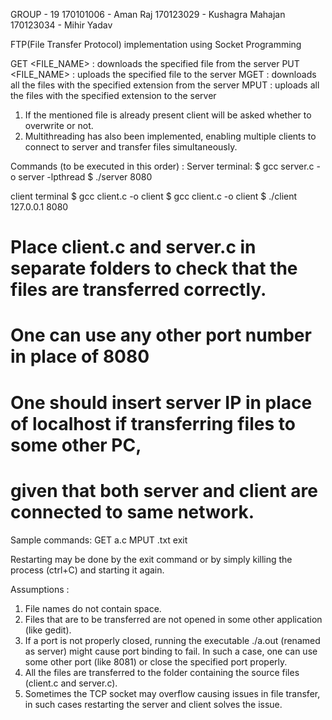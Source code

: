 GROUP - 19
170101006 - Aman Raj
170123029 - Kushagra Mahajan
170123034 - Mihir Yadav

FTP(File Transfer Protocol) implementation using Socket Programming

GET <FILE_NAME> : downloads the specified file from the server
PUT <FILE_NAME> : uploads the specified file to the server
MGET <EXTENSION> : downloads all the files with the specified extension from the server
MPUT <EXTENSION> : uploads all the files with the specified extension to the server

1) If the mentioned file is already present client will be asked whether to overwrite or not.
2) Multithreading has also been implemented, enabling multiple clients to connect to server and transfer files simultaneously.

Commands (to be executed in this order) :
Server terminal:
$ gcc server.c -o server -lpthread
$ ./server 8080

client terminal $ gcc client.c -o client 
$ gcc client.c -o client
$ ./client 127.0.0.1 8080

# Place client.c and server.c in separate folders to check that the files are transferred correctly.
# One can use any other port number in place of 8080 
# One should insert server IP in place of localhost if transferring files to some other PC,
# given that both server and client are connected to same network.

Sample commands:
GET a.c
MPUT .txt
exit

Restarting may be done by the exit command or
by simply killing the process (ctrl+C) and starting it again.

Assumptions :
1) File names do not contain space.
2) Files that are to be transferred are not opened in some other application (like gedit).
3) If a port is not properly closed, running the executable ./a.out (renamed as server) might cause 	port binding to fail. In such a case, one can use some other port (like 8081) or close the 			specified port properly.
4) All the files are transferred to the folder containing the source files (client.c and server.c).
5) Sometimes the TCP socket may overflow causing issues in file transfer, in such cases restarting the server and client solves the issue.
